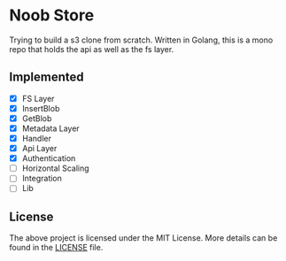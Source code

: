 # Noob Store

Trying to build a s3 clone from scratch.
Written in Golang, this is a mono repo that holds the api as well as the fs layer.

## Implemented 

- [x] FS Layer
- [x] InsertBlob
- [x] GetBlob
- [x] Metadata Layer
- [x] Handler
- [x] Api Layer
- [x] Authentication
- [ ] Horizontal Scaling
- [ ] Integration
- [ ] Lib

## License

The above project is licensed under the MIT License. More details can be found in the [LICENSE](LICENSE) file.
